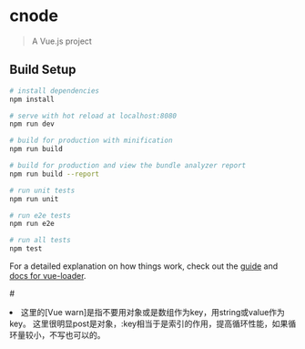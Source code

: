 # cnode

> A Vue.js project

## Build Setup

``` bash
# install dependencies
npm install

# serve with hot reload at localhost:8080
npm run dev

# build for production with minification
npm run build

# build for production and view the bundle analyzer report
npm run build --report

# run unit tests
npm run unit

# run e2e tests
npm run e2e

# run all tests
npm test
```

For a detailed explanation on how things work, check out the [guide](http://vuejs-templates.github.io/webpack/) and [docs for vue-loader](http://vuejs.github.io/vue-loader).

#<li v-for="(post,index) in posts" :key="index">
这里的[Vue warn]是指不要用对象或是数组作为key，用string或value作为key。
这里很明显post是对象，:key相当于是索引的作用，提高循环性能，如果循环量较小，不写也可以的。